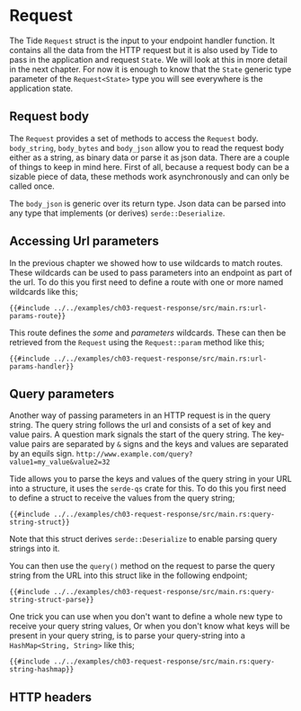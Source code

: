 # Request
The Tide `Request` struct is the input to your endpoint handler function. It contains all the data from the HTTP request but it is also used by Tide to pass in the application and request `State`. We will look at this in more detail in the next chapter. For now it is enough to know that the `State` generic type parameter of the `Request<State>` type you will see everywhere is the application state.

## Request body
The `Request` provides a set of methods to access the `Request` body. `body_string`, `body_bytes` and `body_json` allow you to read the request body either as a string, as binary data or parse it as json data.
There are a couple of things to keep in mind here. First of all, because a request body can be a sizable piece of data, these methods work asynchronously and can only be called once.

The `body_json` is generic over its return type. Json data can be parsed into any type that implements (or derives) `serde::Deserialize`.

## Accessing Url parameters
In the previous chapter we showed how to use wildcards to match routes. These wildcards can be used to pass parameters into an endpoint as part of the url. To do this you first need to define a route with one or more named wildcards like this;
```rust,ignore
{{#include ../../examples/ch03-request-response/src/main.rs:url-params-route}}
```
This route defines the *some* and *parameters* wildcards. These can then be retrieved from the `Request` using the `Request::param` method like this;

```rust,ignore
{{#include ../../examples/ch03-request-response/src/main.rs:url-params-handler}}
```

## Query parameters
Another way of passing parameters in an HTTP request is in the query string. The query string follows the url and consists of a set of key and value pairs. A question mark signals the start of the query string. The key-value pairs are separated by `&` signs and the keys and values are separated by an equils sign.
`http://www.example.com/query?value1=my_value&value2=32`

Tide allows you to parse the keys and values of the query string in your URL into a structure, it uses the `serde-qs` crate for this. To do this you first need to define a struct to receive the values from the query string;
```rust,ignore
{{#include ../../examples/ch03-request-response/src/main.rs:query-string-struct}}
```
Note that this struct derives `serde::Deserialize` to enable parsing query strings into it.

You can then use the `query()` method on the request to parse the query string from the URL into this struct like in the following endpoint;
```rust,ignore
{{#include ../../examples/ch03-request-response/src/main.rs:query-string-struct-parse}}
```

One trick you can use when you don't want to define a whole new type to receive your query string values, Or when you don't know what keys will be present in your query string, is to parse your query-string into a `HashMap<String, String>` like this;
```rust,ignore
{{#include ../../examples/ch03-request-response/src/main.rs:query-string-hashmap}}
```

## HTTP headers
